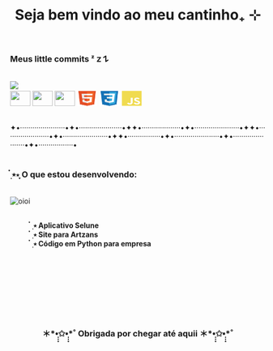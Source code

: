 
<h1 align="center"> Seja bem vindo ao meu cantinho₊ ⊹ </h1>
<br>

 ###    Meus little commits ᶻ 𝗓 𐰁

<br>
<picture>
  <source
    srcset="https://github-readme-stats.vercel.app/api?username=GiDevs&show_icons=true&theme=dracula"
  />
  <source
    srcset="https://github-readme-stats.vercel.app/api?username=GiDevs&show_icons=true"
  />
  <img height="200em" src="https://github-readme-stats.vercel.app/api?username=GiDevs&show_icons=true" />
</picture>

<div style="display: inline_block">
 <img align="center" height="30" width="40"
   src="https://cdn.jsdelivr.net/gh/devicons/devicon@latest/icons/azuresqldatabase/azuresqldatabase-original.svg" />
  <img align="center" height="30" width="40"  
    src="https://cdn.jsdelivr.net/gh/devicons/devicon@latest/icons/java/java-original.svg">
  <img align="center"  height="30" width="40" 
   src="https://cdn.jsdelivr.net/gh/devicons/devicon@latest/icons/ubuntu/ubuntu-plain.svg">
  <img align="center" height="30" width="40" 
    src="https://raw.githubusercontent.com/devicons/devicon/master/icons/html5/html5-original.svg">
  <img align="center" height="30" width="40"
    src="https://raw.githubusercontent.com/devicons/devicon/master/icons/css3/css3-original.svg">
   <img align="center" height="30" width="40" src="https://raw.githubusercontent.com/devicons/devicon/master/icons/javascript/javascript-plain.svg">
  <br>
  <br> <br>
✦•······················•✦•·····················•✦✦•···················•✦•······················•✦✦•······················•✦•······················•✦✦•················•✦•······················•✦•······················•✦•·················•⠀⠀⠀⠀⠀
  <br>
   <br>
<h3>๋࣭ ⭑⋆ֶָ֢ O que estou desenvolvendo:</h3>
<br>

<div style="display: flex; align-items: center; gap: 10;">
  <img align="right" src="https://i.ibb.co/mV5NpDCP/oioi-removebg-preview-1.png" alt="oioi" height="150">
  
  <div>
    <b>๋ ࣭ ⭑ Aplicativo Selune</b><br>
    <b>๋ ࣭ ⭑ Site para Artzans</b><br>
    <b>๋ ࣭ ⭑ Código em Python para empresa</b><br>
  </div>
</div>

</div>
    <br>
  <! -- 
<img align= "right" height="120" width="120" 
  src="https://piskel-imgstore-b.appspot.com/img/bc5bc0e3-00f5-11f0-b9e3-9f4675ea31d2.gif">
</div> 
<br>
<br>
<br>
<br>
<h3 align="center">＊*•̩̩͙✩•̩̩͙*˚ Obrigada por chegar até aquii ＊*•̩̩͙✩•̩̩͙*˚</h3>



## 
